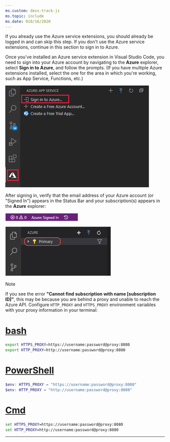 ```yaml
---
ms.custom: devx-track-js
ms.topic: include
ms.date: 010/16/2020
---
```


If you already use the Azure service extensions, you should already be logged in and can skip this step. If you don't use the Azure service extensions, continue in this section to sign in to Azure.

Once you've installed an Azure service extension in Visual Studio Code, you need to sign into your Azure account by navigating to the **Azure** explorer, select **Sign in to Azure**, and follow the prompts. (If you have multiple Azure extensions installed, select the one for the area in which you're working, such as App Service, Functions, etc.)

![Sign in to Azure through VS Code](../media/deploy-azure/azure-sign-in.png)

After signing in, verify that the email address of your Azure account (or "Signed In") appears in the Status Bar and your subscription(s) appears in the **Azure** explorer:

![VS Code status bar showing Azure account](../media/deploy-azure/azure-account-status-bar.png)

![VS Code Azure explorer showing subscriptions](../media/deploy-azure/azure-subscription-view.png)

> [!NOTE]
> If you see the error **"Cannot find subscription with name [subscription ID]"**, this may be because you are behind a proxy and unable to reach the Azure API. Configure `HTTP_PROXY` and `HTTPS_PROXY` environment variables with your proxy information in your terminal:
>
> # [bash](#tab/bash)
>
> ```bash
> export HTTPS_PROXY=https://username:password@proxy:8080
> export HTTP_PROXY=http://username:password@proxy:8080
> ```
>
> # [PowerShell](#tab/powershell)
>
> ```powershell
> $env: HTTPS_PROXY = "https://username:password@proxy:8080"
> $env: HTTP_PROXY = "http://username:password@proxy:8080"
> ```
>
> # [Cmd](#tab/cmd)
>
> ```cmd
> set HTTPS_PROXY=https://username:password@proxy:8080
> set HTTP_PROXY=http://username:password@proxy:8080
> ```
>
> ---
